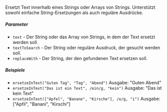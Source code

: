 Ersetzt Text innerhalb eines Strings oder Arrays von Strings. Unterstützt sowohl einfache String-Ersetzungen als auch reguläre Ausdrücke.

##### Parameter
* `text` - Der String oder das Array von Strings, in dem der Text ersetzt werden soll.
* `textToSearch` - Der String oder reguläre Ausdruck, der gesucht werden soll.
* `replaceWith` - Der String, der den gefundenen Text ersetzen soll.

##### Beispiele
* `ersetzeInText("Guten Tag", "Tag", "Abend")` Ausgabe: "Guten Abend"
* `ersetzeInText("Das ist ein Text", /ein/g, "kein")` Ausgabe: "Das ist kein Text"
* `ersetzeInText(["Apfel", "Banane", "Kirsche"], /e/g, "i")` Ausgabe: ["Apfil", "Banani", "Kirschi"] 
